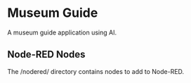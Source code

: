# Museum Guide
A museum guide application using AI.

## Node-RED Nodes
The /nodered/ directory contains nodes to add to Node-RED. 

